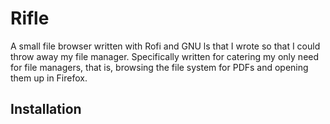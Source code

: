 # Rifle
A small file browser written with Rofi and GNU ls that I wrote so that I could
 throw away my file manager. Specifically written for catering my only need 
 for file managers, that is, browsing the file system for PDFs and opening them 
 up in Firefox.
 
## Installation
```curl https://raw.githubusercontent.com/susmit31/bash-scripts/master/rifle/rifle > rifle && sudo cp rifle /usr/local/bin/rifle && sudo chmod +x /usr/local/bin/rifle
```
